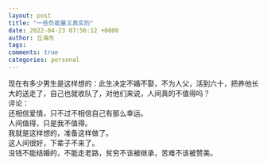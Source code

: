 ```yaml
---
layout: post
title: "一些负能量又真实的"
date: 2022-04-23 07:56:12 +0800
author: 丘海东 
tags: 
comments: true
categories: personal
---
```

现在有多少男生是这样想的：此生决定不婚不娶，不为人父，活到六十，把养他长大的送走了，自己也就收队了，对他们来说，人间真的不值得吗？  
评论：  
还相信爱情，只不过不相信自己有那么幸运。  
人间值得，只是我不值得。  
我就是这样想的，准备这样做了。  
这人间很好，下辈子不来了。  
没钱不能结婚的，不能走老路，贫穷不该被继承，苦难不该被赞美。  








